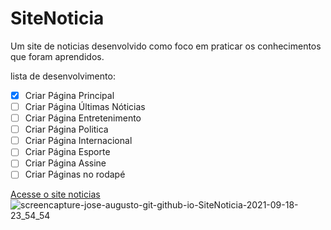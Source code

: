 # SiteNoticia

 Um site de noticias desenvolvido como foco em praticar os conhecimentos que foram aprendidos.
 
 lista de desenvolvimento:

- [x] Criar Página Principal
- [ ] Criar Página Últimas Nóticias
- [ ] Criar Página Entretenimento
- [ ] Criar Página Politica
- [ ] Criar Página Internacional
- [ ] Criar Página Esporte
- [ ] Criar Página Assine
- [ ] Criar Páginas no rodapé
 
 [Acesse o site noticias](https://jose-augusto-git.github.io/SiteNoticia/)
 ![screencapture-jose-augusto-git-github-io-SiteNoticia-2021-09-18-23_54_54](https://user-images.githubusercontent.com/73261477/133913944-1d106cc7-8446-4a25-9fdb-032903812c78.png)




